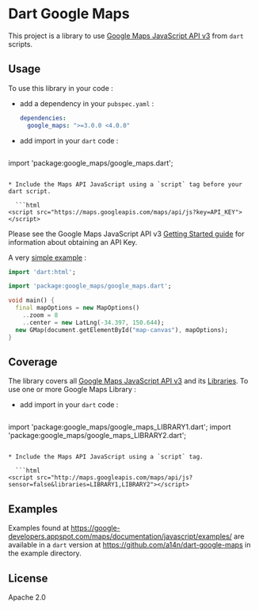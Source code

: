 Dart Google Maps
================

This project is a library to use [Google Maps JavaScript API v3](https://developers.google.com/maps/documentation/javascript/) from `dart` scripts.

## Usage ##
To use this library in your code :
* add a dependency in your `pubspec.yaml` :

  ```yaml
  dependencies:
    google_maps: ">=3.0.0 <4.0.0"
  ```

* add import in your `dart` code :

  ```dart
import 'package:google_maps/google_maps.dart';
```

* Include the Maps API JavaScript using a `script` tag before your dart script.

  ```html
<script src="https://maps.googleapis.com/maps/api/js?key=API_KEY"></script>
```

 Please see the Google Maps JavaScript API v3 [Getting Started guide](https://developers.google.com/maps/documentation/javascript/tutorial#api_key) for information about obtaining an API Key.

A very [simple example](https://github.com/a14n/dart-google-maps/tree/master/example/01-basics/map-simple) :
```dart
import 'dart:html';

import 'package:google_maps/google_maps.dart';

void main() {
  final mapOptions = new MapOptions()
    ..zoom = 8
    ..center = new LatLng(-34.397, 150.644);
  new GMap(document.getElementById("map-canvas"), mapOptions);
}
```

## Coverage ##
The library covers all [Google Maps JavaScript API v3](https://developers.google.com/maps/documentation/javascript/) and its [Libraries](https://developers.google.com/maps/documentation/javascript/libraries).
To use one or more Google Maps Library :
* add import in your `dart` code :

  ```dart
import 'package:google_maps/google_maps_LIBRARY1.dart';
import 'package:google_maps/google_maps_LIBRARY2.dart';
```

* Include the Maps API JavaScript using a `script` tag.

  ```html
<script src="http://maps.googleapis.com/maps/api/js?sensor=false&libraries=LIBRARY1,LIBRARY2"></script>
```

## Examples ##
Examples found at https://google-developers.appspot.com/maps/documentation/javascript/examples/ are available in a `dart` version at https://github.com/a14n/dart-google-maps in the example directory.

## License ##
Apache 2.0
